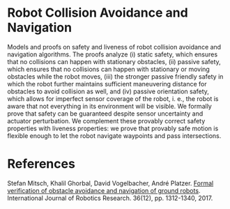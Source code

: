 Robot Collision Avoidance and Navigation
========================================

Models and proofs on safety and liveness of robot collision avoidance and navigation algorithms. The proofs analyze
(i) static safety, which ensures that no collisions can happen with stationary obstacles,
(ii) passive safety, which ensures that no collisions can happen with stationary or moving obstacles while the robot
moves, (iii) the stronger passive friendly safety in which the robot further maintains sufficient maneuvering distance
for obstacles to avoid collision as well, and (iv) passive orientation safety, which allows for imperfect sensor coverage
of the robot, i. e., the robot is aware that not everything in its environment will be visible. We formally prove that safety
can be guaranteed despite sensor uncertainty and actuator perturbation. We complement these provably correct
safety properties with liveness properties: we prove that provably safe motion is flexible enough to let the robot
navigate waypoints and pass intersections.

# References

Stefan Mitsch, Khalil Ghorbal, David Vogelbacher, André Platzer.
[Formal verification of obstacle avoidance and navigation of ground robots](https://doi.org/10.1177/0278364917733549).
International Journal of Robotics Research. 36(12), pp. 1312-1340, 2017. 

